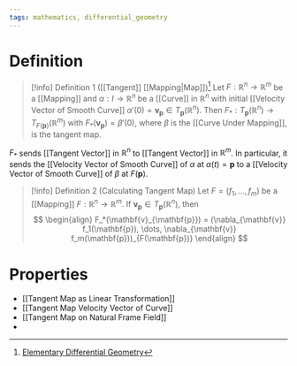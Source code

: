 ```yaml
---
tags: mathematics, differential_geometry
---
```


# Definition

> [!info] Definition 1 ([[Tangent]] [[Mapping|Map]])[^1]
> Let $F: \mathbb{R}^n \rightarrow \mathbb{R}^m$ be a [[Mapping]] and $\alpha: I \rightarrow \mathbb{R}^n$ be a [[Curve]] in $\mathbb{R}^n$ with initial [[Velocity Vector of Smooth Curve]] $\alpha'(0) = \mathbf{v}_{\mathbf{p}} \in T_{\mathbf{p}}(\mathbb{R}^n)$. Then $F_*: T_{\mathbf{p}}(\mathbb{R}^n) \rightarrow T_{F(\mathbf{p})}(\mathbb{R}^m)$ with $F_*(\mathbf{v}_{\mathbf{p}}) = \beta'(0)$, where $\beta$ is the [[Curve Under Mapping]], is the tangent map.

$F_*$ sends [[Tangent Vector]] in $\mathbb{R}^n$ to [[Tangent Vector]] in $\mathbb{R}^m$. In particular, it sends the [[Velocity Vector of Smooth Curve]] of $\alpha$ at $\alpha(t) = \mathbf{p}$ to a [[Velocity Vector of Smooth Curve]] of $\beta$ at $F(\mathbf{p})$.

> [!info] Definition 2 (Calculating Tangent Map)
> Let $F = (f_1, \dots, f_m)$ be a [[Mapping]] $F: \mathbb{R}^n \rightarrow \mathbb{R}^m$. If $\mathbf{v}_{\mathbf{p}} \in T_{\mathbf{p}}(\mathbb{R}^n)$, then
> $$
> \begin{align}
> F_*(\mathbf{v}_{\mathbf{p}}) = (\nabla_{\mathbf{v}} f_1(\mathbf{p}), \dots, \nabla_{\mathbf{v}} f_m(\mathbf{p}))_{F(\mathbf{p})}
> \end{align}
> $$

# Properties
- [[Tangent Map as Linear Transformation]]
- [[Tangent Map Velocity Vector of Curve]]
- [[Tangent Map on Natural Frame Field]]
- 
[^1]: [Elementary Differential Geometry](zotero://open-pdf/library/items/F6CCEWIU?page=52)